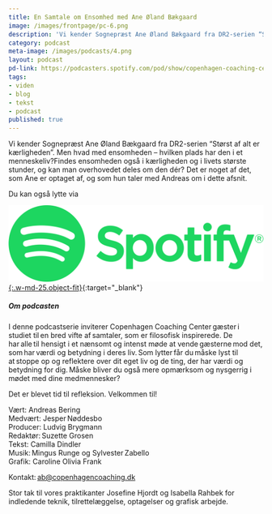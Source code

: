 ```yaml
---
title: En Samtale om Ensomhed med Ane Øland Bækgaard
image: /images/frontpage/pc-6.png
description: 'Vi kender Sognepræst Ane Øland Bækgaard fra DR2-serien “Størst af alt er kærligheden”. Men hvad med ensomheden – hvilken plads har den i et menneskeliv? Findes ensomheden også i kærligheden og i livets største stunder, og kan man overhovedet deles om den dér? Det er noget af det, som Ane er optaget af, og som hun taler med Andreas om i dette afsnit.'
category: podcast
meta-image: /images/podcasts/4.png
layout: podcast
pd-link: https://podcasters.spotify.com/pod/show/copenhagen-coaching-cente/embed/episodes/En-Samtale-om-Ensomhed-med-Ane-land-Bkgaard-e1vn8lr
tags:
- viden
- blog
- tekst
- podcast
published: true
---
```


Vi kender Sognepræst Ane Øland Bækgaard fra DR2-serien “Størst af alt er kærligheden”. Men hvad med ensomheden – hvilken plads har den i et menneskeliv?Findes ensomheden også i kærligheden og i livets største stunder, og kan man overhovedet deles om den dér? Det er noget af det, som Ane er optaget af, og som hun taler med Andreas om i dette afsnit.

Du kan også lytte via

[![Lyt til SamtaleRummet via Spotify](/images/podcasts/spotify.png "Lyt til SamtaleRummet via Spotify"){:.w-md-25.object-fit}](https://open.spotify.com/show/3Xh3K5CmlWHhlGJgdbVksb?si=710bb282377d4208){:target="_blank"}

##### Om podcasten

I denne podcastserie inviterer Copenhagen Coaching Center gæster i studiet til en bred vifte af samtaler, som er filosofisk inspirerede. De har alle til hensigt i et nænsomt og intenst møde at vende gæsterne mod det, som har værdi og betydning i deres liv. Som lytter får du måske lyst til at stoppe op og reflektere over dit eget liv og de ting, der har værdi og betydning for dig. Måske bliver du også mere opmærksom og nysgerrig i mødet med dine medmennesker?

Det er blevet tid til refleksion. Velkommen til!  

Vært: Andreas Bering<br>
Medvært: Jesper Nøddesbo<br>
Producer: Ludvig Brygmann<br>
Redaktør: Suzette Grosen<br>
Tekst: Camilla Dindler<br>
Musik: Mingus Runge og Sylvester Zabello<br>
Grafik: Caroline Olivia Frank

Kontakt: ab@copenhagencoaching.dk

Stor tak til vores praktikanter Josefine Hjordt og Isabella Rahbek for indledende teknik, tilrettelæggelse, optagelser og grafisk arbejde.